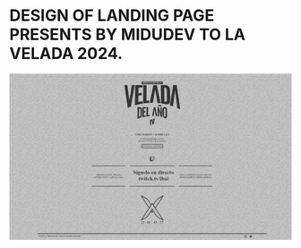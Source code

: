 # **DESIGN OF LANDING PAGE PRESENTS BY MIDUDEV TO LA VELADA 2024.**

![Screenshot of final design create with native customs elements of landing page](https://github.com/johnnydldev/La_velada/blob/design/design/final_presentation_page.jpeg)

